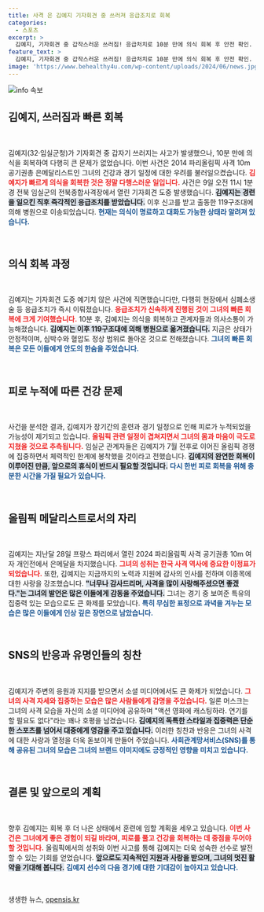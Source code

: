```yaml
---
title: 사격 은 김예지 기자회견 중 쓰러져 응급조치로 회복
categories:
  - 스포츠
excerpt: >
  김예지, 기자회견 중 갑작스러운 쓰러짐! 응급처치로 10분 만에 의식 회복 후 안전 확인. 올림픽 은메달리스트의 놀라운 순간과 체력 관리에 대한 경각심을 일깨운 사건!
feature_text: >
  김예지, 기자회견 중 갑작스러운 쓰러짐! 응급처치로 10분 만에 의식 회복 후 안전 확인. 올림픽 은메달리스트의 놀라운 순간과 체력 관리에 대한 경각심을 일깨운 사건!
image: 'https://www.behealthy4u.com/wp-content/uploads/2024/06/news.jpg'
---
```


<p><img src="https://www.behealthy4u.com/wp-content/uploads/2024/06/news.jpg" alt="info 속보" /></p>

<h2 data-ke-size="size26">김예지, 쓰러짐과 빠른 회복</h2>

<p data-ke-size="size16">&nbsp;</p>

<p>김예지(32·임실군청)가 기자회견 중 갑자기 쓰러지는 사고가 발생했으나, 10분 만에 의식을 회복하여 다행히 큰 문제가 없었습니다. 이번 사건은 2014 파리올림픽 사격 10m 공기권총 은메달리스트인 그녀의 건강과 경기 일정에 대한 우려를 불러일으켰습니다. <b><span style="color: #ee2323;">김예지가 빠르게 의식을 회복한 것은 정말 다행스러운 일입니다.</span></b> 사건은 9일 오전 11시 1분 경 전북 임실군의 전북종합사격장에서 열린 기자회견 도중 발생했습니다. <b><span style="background-color: #21538527;">김예지는 경련을 일으킨 직후 즉각적인 응급조치를 받았습니다.</span></b> 이후 신고를 받고 출동한 119구조대에 의해 병원으로 이송되었습니다. <b><span style="color: #1a5490;">현재는 의식이 명료하고 대화도 가능한 상태라 알려져 있습니다.</span></b></p>

<p data-ke-size="size16">&nbsp;</p>

<h2 data-ke-size="size26">의식 회복 과정</h2>

<p data-ke-size="size16">&nbsp;</p>

<p>김예지는 기자회견 도중 예기치 않은 사건에 직면했습니다만, 다행히 현장에서 심폐소생술 등 응급조치가 즉시 이뤄졌습니다. <b><span style="color: #ee2323;">응급조치가 신속하게 진행된 것이 그녀의 빠른 회복에 크게 기여했습니다.</span></b> 10분 후, 김예지는 의식을 회복하고 관계자들과 의사소통이 가능해졌습니다. <b><span style="background-color: #21538527;">김예지는 이후 119구조대에 의해 병원으로 옮겨졌습니다.</span></b> 지금은 상태가 안정적이며, 심박수와 혈압도 정상 범위로 돌아온 것으로 전해졌습니다. <b><span style="color: #1a5490;">그녀의 빠른 회복은 모든 이들에게 안도의 한숨을 주었습니다.</span></b></p>

<p data-ke-size="size16">&nbsp;</p>

<h2 data-ke-size="size26">피로 누적에 따른 건강 문제</h2>

<p data-ke-size="size16">&nbsp;</p>

<p>사건을 분석한 결과, 김예지가 장기간의 훈련과 경기 일정으로 인해 피로가 누적되었을 가능성이 제기되고 있습니다. <b><span style="color: #ee2323;">올림픽 관련 일정이 겹쳐지면서 그녀의 몸과 마음이 극도로 지쳤을 것으로 추측됩니다.</span></b> 임실군 관계자들은 김예지가 7월 전후로 이어진 올림픽 경쟁에 집중하면서 체력적인 한계에 봉착했을 것이라고 전했습니다. <b><span style="background-color: #21538527;">김예지의 완연한 회복이 이루어진 만큼, 앞으로의 휴식이 반드시 필요할 것입니다.</span></b> <b><span style="color: #1a5490;">다시 한번 피로 회복을 위해 충분한 시간을 가질 필요가 있습니다.</span></b></p>

<p data-ke-size="size16">&nbsp;</p>

<h2 data-ke-size="size26">올림픽 메달리스트로서의 자리</h2>

<p data-ke-size="size16">&nbsp;</p>

<p>김예지는 지난달 28일 프랑스 파리에서 열린 2024 파리올림픽 사격 공기권총 10m 여자 개인전에서 은메달을 차지했습니다. <b><span style="color: #ee2323;">그녀의 성취는 한국 사격 역사에 중요한 이정표가 되었습니다.</span></b> 또한, 김예지는 지금까지의 노력과 지원에 감사의 인사를 전하며 이종목에 대한 사랑을 강조했습니다. <b><span style="background-color: #21538527;">"너무나 감사드리며, 사격을 많이 사랑해주셨으면 좋겠다."는 그녀의 발언은 많은 이들에게 감동을 주었습니다.</span></b> 그녀는 경기 중 보여준 특유의 집중력 있는 모습으로도 큰 화제를 모았습니다. <b><span style="color: #1a5490;">특히 무심한 표정으로 과녁을 겨누는 모습은 많은 이들에게 인상 깊은 장면으로 남았습니다.</span></b></p>

<p data-ke-size="size16">&nbsp;</p>

<h2 data-ke-size="size26">SNS의 반응과 유명인들의 칭찬</h2>

<p data-ke-size="size16">&nbsp;</p>

<p>김예지가 주변의 응원과 지지를 받으면서 소셜 미디어에서도 큰 화제가 되었습니다. <b><span style="color: #ee2323;">그녀의 사격 자세와 집중하는 모습은 많은 사람들에게 감명을 주었습니다.</span></b> 일론 머스크는 그녀의 사격 모습을 자신의 소셜 미디어에 공유하며 "액션 영화에 캐스팅하라. 연기를 할 필요도 없다"라는 꽤나 호평을 남겼습니다. <b><span style="background-color: #21538527;">김예지의 독특한 스타일과 집중력은 단순한 스포츠를 넘어서 대중에게 영감을 주고 있습니다.</span></b> 이러한 칭찬과 반응은 그녀의 사격에 대한 사랑과 열정을 더욱 돋보이게 만들어 주었습니다. <b><span style="color: #1a5490;">사회관계망서비스(SNS)를 통해 공유된 그녀의 모습은 그녀의 브랜드 이미지에도 긍정적인 영향을 미치고 있습니다.</span></b></p>

<p data-ke-size="size16">&nbsp;</p>

<h2 data-ke-size="size26">결론 및 앞으로의 계획</h2>

<p data-ke-size="size16">&nbsp;</p>

<p>향후 김예지는 회복 후 더 나은 상태에서 훈련에 임할 계획을 세우고 있습니다. <b><span style="color: #ee2323;">이번 사건은 그녀에게 좋은 경험이 되길 바라며, 피로를 풀고 건강을 회복하는 데 중점을 두어야 할 것입니다.</span></b> 올림픽에서의 성취와 이번 사고를 통해 김예지는 더욱 성숙한 선수로 발전할 수 있는 기회를 얻었습니다. <b><span style="background-color: #21538527;">앞으로도 지속적인 지원과 사랑을 받으며, 그녀의 멋진 활약을 기대해 봅니다.</span></b> <b><span style="color: #1a5490;">김예지 선수의 다음 경기에 대한 기대감이 높아지고 있습니다.</span></b></p>

<p data-ke-size="size16">&nbsp;</p>
생생한 뉴스, <a href="https://opensis.kr" rel="dofollow">opensis.kr</a>


